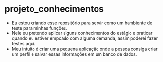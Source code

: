 # projeto_conhecimentos

- Eu estou criando esse repositório para servir como um hambiente de teste para minhas funções.
- Nele eu pretendo aplicar alguns conhecimentos do estágio e praticar quando eu estiver empcado com alguma demanda, assim poderei fazer testes aqui.
- Meu intuito é criar uma pequena aplicação onde a pessoa consiga criar um perfil e salvar essas informações em um banco de dados.
